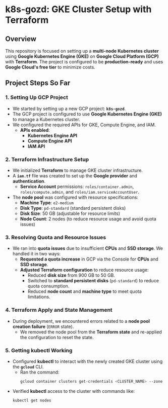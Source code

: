 # k8s-gozd: GKE Cluster Setup with Terraform

## Overview

This repository is focused on setting up a **multi-node Kubernetes cluster** using **Google Kubernetes Engine (GKE)** on **Google Cloud Platform (GCP)** with **Terraform**. The project is configured to be **production-ready** and uses **Google Cloud's free tier** to minimize costs.

## Project Steps So Far

### 1. **Setting Up GCP Project**
- We started by setting up a new GCP project: **`k8s-gozd`**.
- The GCP project is configured to use **Google Kubernetes Engine (GKE)** to manage a Kubernetes cluster.
- We configured the required APIs for GKE, Compute Engine, and IAM.
  - **APIs enabled**:  
    - **Kubernetes Engine API**  
    - **Compute Engine API**  
    - **IAM API**
  
### 2. **Terraform Infrastructure Setup**
- We initialized **Terraform** to manage GKE cluster infrastructure.
- A **`iam.tf`** file was created to set up the **Google provider** and **authentication**.
  - **Service Account** permissions: `roles/container.admin`, `roles/compute.admin`, and `roles/iam.serviceAccountUser`.
- The **node pool** was configured with resource specifications:
  - **Machine Type**: `e2-medium`  
  - **Disk Type**: `pd-standard` (standard persistent disks)  
  - **Disk Size**: 50 GB (adjustable for resource limits)
  - **Node Count**: 2 nodes (to reduce resource usage and avoid quota issues)

### 3. **Resolving Quota and Resource Issues**
- We ran into **quota issues** due to insufficient **CPUs** and **SSD storage**. We handled it in two ways:
  - **Requested a quota increase** in GCP via the Console for **CPUs** and **SSD storage**.
  - **Adjusted Terraform configuration** to reduce resource usage:
    - Reduced **disk size** from 900 GB to 50 GB.
    - Switched to **standard persistent disks** (`pd-standard`) to reduce quota consumption.
    - Reduced **node count** and **machine type** to meet quota limitations.

### 4. **Terraform Apply and State Management**
- During deployment, we encountered errors related to a **node pool creation failure** (`ERROR` state).
  - We removed the node pool from the **Terraform state** and re-applied the configuration to reset the state.
  
### 5. **Getting kubectl Working**
- Configured **kubectl** to interact with the newly created GKE cluster using the **`gcloud`** CLI.
  - Ran the command:  
    ```sh
    gcloud container clusters get-credentials <CLUSTER_NAME> --zone <ZONE> --project k8s-gozd
    ```
- Verified **kubectl** access to the cluster with commands like:
  ```sh
  kubectl get nodes


